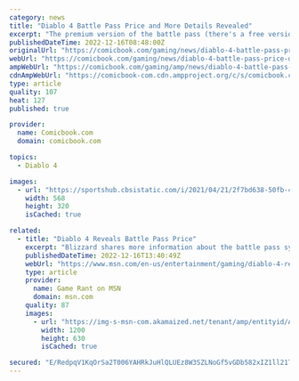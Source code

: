 ```yaml
---
category: news
title: "Diablo 4 Battle Pass Price and More Details Revealed"
excerpt: "The premium version of the battle pass (there's a free version, too) will cost $10, community lead Adam Fletcher confirmed in the recent livestream. Fletcher specified that this battle pass will cost that much in term of the value of Diablo 4's in-game cu"
publishedDateTime: 2022-12-16T08:48:00Z
originalUrl: "https://comicbook.com/gaming/news/diablo-4-battle-pass-price-duration-details/"
webUrl: "https://comicbook.com/gaming/news/diablo-4-battle-pass-price-duration-details/"
ampWebUrl: "https://comicbook.com/gaming/amp/news/diablo-4-battle-pass-price-duration-details/"
cdnAmpWebUrl: "https://comicbook-com.cdn.ampproject.org/c/s/comicbook.com/gaming/amp/news/diablo-4-battle-pass-price-duration-details/"
type: article
quality: 107
heat: 127
published: true

provider:
  name: Comicbook.com
  domain: comicbook.com

topics:
  - Diablo 4

images:
  - url: "https://sportshub.cbsistatic.com/i/2021/04/21/2f7bd638-50fb-438e-af32-753a9bb7b73b/gta-6-vice-city-rockstar-games-1264869.jpg?width=568&height=320"
    width: 568
    height: 320
    isCached: true

related:
  - title: "Diablo 4 Reveals Battle Pass Price"
    excerpt: "Blizzard shares more information about the battle pass system for Diablo 4, including its price and how many months it will last."
    publishedDateTime: 2022-12-16T13:40:49Z
    webUrl: "https://www.msn.com/en-us/entertainment/gaming/diablo-4-reveals-battle-pass-price/ar-AA15neJs"
    type: article
    provider:
      name: Game Rant on MSN
      domain: msn.com
    quality: 87
    images:
      - url: "https://img-s-msn-com.akamaized.net/tenant/amp/entityid/AA15kV8N.img?h=630&w=1200&m=6&q=60&o=t&l=f&f=jpg&x=376&y=157"
        width: 1200
        height: 630
        isCached: true

secured: "E/RedpqV1KqOrSa2T006YAHRkJuHlQLUEz8W3SZLNoGf5vGDb582xIZ1ll21TqMJKZuePzdN+ezmxhshdiV0Xv9Zs0eKgf0yW/3wt9Vv56heQnbGT8NcxY3w13+K+qz9W/A4+G2aOpvNEVoxEbShQmfLVAmjQVNXcWVuN8/Cr4hy2snv9fsjt6zkQSaBQTsT4XFeZJqPXD4ZwSxhlZ8fQbc+aYiQQABvQsoFGLCaiLp0vZBETqV61UsqjaMZoxr4wfrGir6YmvoczPL0aNAlu8SGvxtmkZJNy2GTneaRh0/k2zt37nfvAlCM6oJPhy9zNInc1SRx4m+FbFygiN9OaJjLCaM8Z+v1Ii56qz7yOG4=;7InO8Tc0zpU2OyFO/If4iA=="
---
```



